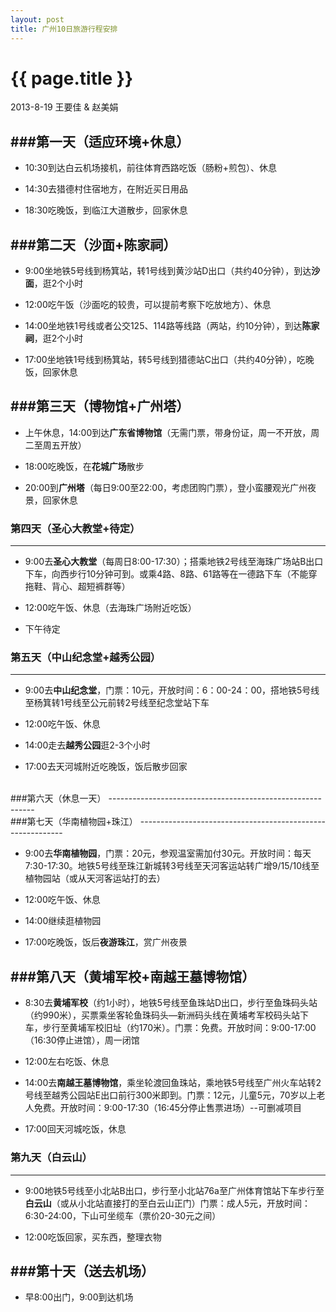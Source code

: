 ```yaml
---
layout: post
title: 广州10日旅游行程安排
---
```


{{ page.title }}
================

<p class="meta">2013-8-19 王要佳 & 赵美娟</p>

###第一天（适应环境+休息）
-----------------------------------------------------------

* 10:30到达白云机场接机，前往体育西路吃饭（肠粉+煎包）、休息

* 14:30去猎德村住宿地方，在附近买日用品

* 18:30吃晚饭，到临江大道散步，回家休息

###第二天（沙面+陈家祠）
-----------------------------------------------------------

* 9:00坐地铁5号线到杨箕站，转1号线到黄沙站D出口（共约40分钟），到达**沙面**，逛2个小时

* 12:00吃午饭（沙面吃的较贵，可以提前考察下吃放地方）、休息

* 14:00坐地铁1号线或者公交125、114路等线路（两站，约10分钟），到达**陈家祠**，逛2个小时

* 17:00坐地铁1号线到杨箕站，转5号线到猎德站C出口（共约40分钟），吃晚饭，回家休息

###第三天（博物馆+广州塔）
-----------------------------------------------------------

* 上午休息，14:00到达**广东省博物馆**（无需门票，带身份证，周一不开放，周二至周五开放）

* 18:00吃晚饭，在**花城广场**散步

* 20:00到**广州塔**（每日9:00至22:00，考虑团购门票），登小蛮腰观光广州夜景，回家休息

### 第四天（圣心大教堂+待定）
-----------------------------------------------------------

* 9:00去**圣心大教堂**（每周日8:00-17:30）；搭乘地铁2号线至海珠广场站B出口下车，向西步行10分钟可到。或乘4路、8路、61路等在一德路下车（不能穿拖鞋、背心、超短裤群等）

* 12:00吃午饭、休息（去海珠广场附近吃饭）

* 下午待定

### 第五天（中山纪念堂+越秀公园）
-----------------------------------------------------------

* 9:00去**中山纪念堂**，门票：10元，开放时间：6：00-24：00，搭地铁5号线至杨箕转1号线至公元前转2号线至纪念堂站下车

* 12:00吃午饭、休息

* 14:00走去**越秀公园**逛2-3个小时

* 17:00去天河城附近吃晚饭，饭后散步回家


<br>
###第六天（休息一天）
-----------------------------------------------------------



<br>
###第七天（华南植物园+珠江）
-----------------------------------------------------------

* 9:00去**华南植物园**，门票：20元，参观温室需加付30元。开放时间：每天7:30-17:30。地铁5号线至珠江新城转3号线至天河客运站转广增9/15/10线至植物园站（或从天河客运站打的去）

* 12:00吃午饭、休息

* 14:00继续逛植物园

* 17:00吃晚饭，饭后**夜游珠江**，赏广州夜景

###第八天（黄埔军校+南越王墓博物馆）
-----------------------------------------------------------

* 8:30去**黄埔军校**（约1小时），地铁5号线至鱼珠站D出口，步行至鱼珠码头站（约990米），买票乘坐客轮鱼珠码头—新洲码头线在黄埔考军校码头站下车，步行至黄埔军校旧址（约170米）。门票：免费。开放时间：9:00-17:00（16:30停止进馆），周一闭馆

* 12:00左右吃饭、休息

* 14:00去**南越王墓博物馆**，乘坐轮渡回鱼珠站，乘地铁5号线至广州火车站转2号线至越秀公园站E出口前行300米即到。门票：12元，儿童5元，70岁以上老人免费。开放时间：9:00-17:30（16:45分停止售票进场）--可删减项目

* 17:00回天河城吃饭，休息

### 第九天（白云山）
-----------------------------------------------------------

* 9:00地铁5号线至小北站B出口，步行至小北站76a至广州体育馆站下车步行至**白云山**（或从小北站直接打的至白云山正门）门票：成人5元，开放时间：6:30-24:00，下山可坐缆车（票价20-30元之间）

* 12:00吃饭回家，买东西，整理衣物

###第十天（送去机场）
-----------------------------------------------------------

* 早8:00出门，9:00到达机场










































